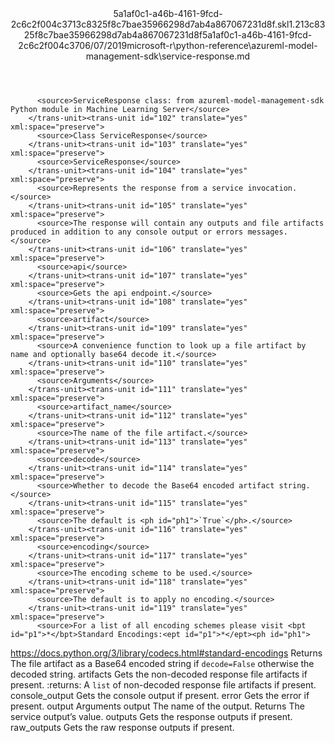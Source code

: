 <?xml version="1.0"?><xliff version="1.2" xmlns="urn:oasis:names:tc:xliff:document:1.2" xmlns:xsi="http://www.w3.org/2001/XMLSchema-instance" xsi:schemaLocation="urn:oasis:names:tc:xliff:document:1.2 xliff-core-1.2-transitional.xsd"><file datatype="xml" original="service-response.md" source-language="en-US" target-language="en-US"><header><tool tool-id="mdxliff" tool-name="mdxliff" tool-version="1.0-4e81c41" tool-company="Microsoft" /><xliffext:skl_file_name xmlns:xliffext="urn:microsoft:content:schema:xliffextensions">5a1af0c1-a46b-4161-9fcd-2c6c2f004c3713c8325f8c7bae35966298d7ab4a867067231d8f.skl</xliffext:skl_file_name><xliffext:version xmlns:xliffext="urn:microsoft:content:schema:xliffextensions">1.2</xliffext:version><xliffext:ms.openlocfilehash xmlns:xliffext="urn:microsoft:content:schema:xliffextensions">13c8325f8c7bae35966298d7ab4a867067231d8f</xliffext:ms.openlocfilehash><xliffext:ms.sourcegitcommit xmlns:xliffext="urn:microsoft:content:schema:xliffextensions">5a1af0c1-a46b-4161-9fcd-2c6c2f004c37</xliffext:ms.sourcegitcommit><xliffext:ms.lasthandoff xmlns:xliffext="urn:microsoft:content:schema:xliffextensions">06/07/2019</xliffext:ms.lasthandoff><xliffext:ms.openlocfilepath xmlns:xliffext="urn:microsoft:content:schema:xliffextensions">microsoft-r\python-reference\azureml-model-management-sdk\service-response.md</xliffext:ms.openlocfilepath></header><body><group id="content" extype="content"><trans-unit id="101" translate="yes" xml:space="preserve" restype="x-metadata">
          <source>ServiceResponse class: from azureml-model-management-sdk Python module in Machine Learning Server</source>
        </trans-unit><trans-unit id="102" translate="yes" xml:space="preserve">
          <source>Class ServiceResponse</source>
        </trans-unit><trans-unit id="103" translate="yes" xml:space="preserve">
          <source>ServiceResponse</source>
        </trans-unit><trans-unit id="104" translate="yes" xml:space="preserve">
          <source>Represents the response from a service invocation.</source>
        </trans-unit><trans-unit id="105" translate="yes" xml:space="preserve">
          <source>The response will contain any outputs and file artifacts produced in addition to any console output or errors messages.</source>
        </trans-unit><trans-unit id="106" translate="yes" xml:space="preserve">
          <source>api</source>
        </trans-unit><trans-unit id="107" translate="yes" xml:space="preserve">
          <source>Gets the api endpoint.</source>
        </trans-unit><trans-unit id="108" translate="yes" xml:space="preserve">
          <source>artifact</source>
        </trans-unit><trans-unit id="109" translate="yes" xml:space="preserve">
          <source>A convenience function to look up a file artifact by name and optionally base64 decode it.</source>
        </trans-unit><trans-unit id="110" translate="yes" xml:space="preserve">
          <source>Arguments</source>
        </trans-unit><trans-unit id="111" translate="yes" xml:space="preserve">
          <source>artifact_name</source>
        </trans-unit><trans-unit id="112" translate="yes" xml:space="preserve">
          <source>The name of the file artifact.</source>
        </trans-unit><trans-unit id="113" translate="yes" xml:space="preserve">
          <source>decode</source>
        </trans-unit><trans-unit id="114" translate="yes" xml:space="preserve">
          <source>Whether to decode the Base64 encoded artifact string.</source>
        </trans-unit><trans-unit id="115" translate="yes" xml:space="preserve">
          <source>The default is <ph id="ph1">`True`</ph>.</source>
        </trans-unit><trans-unit id="116" translate="yes" xml:space="preserve">
          <source>encoding</source>
        </trans-unit><trans-unit id="117" translate="yes" xml:space="preserve">
          <source>The encoding scheme to be used.</source>
        </trans-unit><trans-unit id="118" translate="yes" xml:space="preserve">
          <source>The default is to apply no encoding.</source>
        </trans-unit><trans-unit id="119" translate="yes" xml:space="preserve">
          <source>For a list of all encoding schemes please visit <bpt id="p1">*</bpt>Standard Encodings:<ept id="p1">*</ept><ph id="ph1">
</ph><bpt id="p2">[</bpt><ph id="ph2">https://docs.python.org/3/library/codecs.html#standard-encodings</ph><ept id="p2">](https://docs.python.org/3/library/codecs.html#standard-encodings)</ept></source>
        </trans-unit><trans-unit id="120" translate="yes" xml:space="preserve">
          <source>Returns</source>
        </trans-unit><trans-unit id="121" translate="yes" xml:space="preserve">
          <source>The file artifact as a Base64 encoded string if <ph id="ph1">`decode=False`</ph> otherwise the decoded string.</source>
        </trans-unit><trans-unit id="122" translate="yes" xml:space="preserve">
          <source>artifacts</source>
        </trans-unit><trans-unit id="123" translate="yes" xml:space="preserve">
          <source>Gets the non-decoded response file artifacts if present.</source>
        </trans-unit><trans-unit id="124" translate="yes" xml:space="preserve">
          <source>:returns: A <ph id="ph1">`list`</ph> of non-decoded response file artifacts if present.</source>
        </trans-unit><trans-unit id="125" translate="yes" xml:space="preserve">
          <source>console_output</source>
        </trans-unit><trans-unit id="126" translate="yes" xml:space="preserve">
          <source>Gets the console output if present.</source>
        </trans-unit><trans-unit id="127" translate="yes" xml:space="preserve">
          <source>error</source>
        </trans-unit><trans-unit id="128" translate="yes" xml:space="preserve">
          <source>Gets the error if present.</source>
        </trans-unit><trans-unit id="129" translate="yes" xml:space="preserve">
          <source>output</source>
        </trans-unit><trans-unit id="130" translate="yes" xml:space="preserve">
          <source>Arguments</source>
        </trans-unit><trans-unit id="131" translate="yes" xml:space="preserve">
          <source>output</source>
        </trans-unit><trans-unit id="132" translate="yes" xml:space="preserve">
          <source>The name of the output.</source>
        </trans-unit><trans-unit id="133" translate="yes" xml:space="preserve">
          <source>Returns</source>
        </trans-unit><trans-unit id="134" translate="yes" xml:space="preserve">
          <source>The service output’s value.</source>
        </trans-unit><trans-unit id="135" translate="yes" xml:space="preserve">
          <source>outputs</source>
        </trans-unit><trans-unit id="136" translate="yes" xml:space="preserve">
          <source>Gets the response outputs if present.</source>
        </trans-unit><trans-unit id="137" translate="yes" xml:space="preserve">
          <source>raw_outputs</source>
        </trans-unit><trans-unit id="138" translate="yes" xml:space="preserve">
          <source>Gets the raw response outputs if present.</source>
        </trans-unit></group></body></file></xliff>